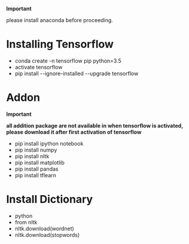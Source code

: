 **Important**

please install anaconda before proceeding.

# Installing Tensorflow

- conda create -n tensorflow pip python=3.5 
- activate tensorflow
- pip install --ignore-installed --upgrade tensorflow 

# Addon

**Important**

**all addition package are not available in when tensorflow is activated, please download it after first activation of tensorflow**

- pip install ipython notebook
- pip install numpy
- pip install nltk
- pip install matplotlib
- pip install pandas
- pip install tflearn

# Install Dictionary

- python
- from nltk
- nltk.download(wordnet)
- nltk.download(stopwords)